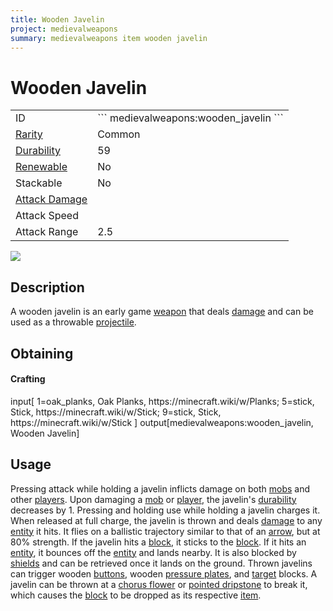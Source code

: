 ```yaml
---
title: Wooden Javelin
project: medievalweapons
summary: medievalweapons item wooden javelin
---
```

# Wooden Javelin
<div class="main_table">
<div class="left_main_table">
<table class="left_table">
    <tbody>
        <tr>
            <td class="first-column">ID</td>
            <td class="second-column">
            ```
            medievalweapons:wooden_javelin
            ```
            </td>
        </tr>
        <tr id="linear-top">
            <td class="first-column"><a href="https://minecraft.wiki/w/Rarity" target="_blank">Rarity</a></td>
            <td class="second-column">Common</td>
        </tr>
        <tr id="linear-top">
            <td class="first-column"><a href="https://minecraft.wiki/w/Durability" target="_blank">Durability</a></td>
            <td class="second-column">59</td>
        </tr>
        <tr id="linear-top">
            <td class="first-column"><a href="https://minecraft.wiki/w/Renewable_resource" target="_blank">Renewable</a></td>
            <td class="second-column">No</td>
        </tr>
        <tr id="linear-top">
            <td class="first-column">Stackable</td>
            <td class="second-column">No</td>
        </tr>
        <tr id="linear-top">
            <td class="first-column"><a href="https://minecraft.wiki/w/Damage" target="_blank">Attack Damage</a></td>
            <td class="second-column icon-element" icon-count="3" icon-id="melee" icon-exclusive></td>
        </tr>
        <tr id="linear-top">
            <td class="first-column">Attack Speed</td>
            <td class="second-column icon-element" icon-count="1.3" icon-id="melee_speed" icon-exclusive></td>
        </tr>
        <tr id="linear-top">
            <td class="first-column">Attack Range</td>
            <td class="second-column">2.5</td>
        </tr>
    </tbody>
</table>
</div>
    <img src="/wiki/assets/medievalweapons/items/wooden_javelin.png" loading="lazy" class="right_img_table"/>
</div>

## Description
A wooden javelin is an early game [weapon](https://minecraft.wiki/w/Weapon) that deals [damage](https://minecraft.wiki/w/Damage) and can be used as a throwable [projectile](https://minecraft.wiki/w/Entity#Types_of_entities).

## Obtaining
#### Crafting
<div id="crafting-table">
<div class="crafting-element" crafting-type="vanilla_crafting">
input[
    1=oak_planks, Oak Planks, https://minecraft.wiki/w/Planks;
    5=stick, Stick, https://minecraft.wiki/w/Stick;
    9=stick, Stick, https://minecraft.wiki/w/Stick
]
output[medievalweapons:wooden_javelin, Wooden Javelin]
</div>
</div>

## Usage
Pressing attack while holding a javelin inflicts damage on both [mobs](https://minecraft.wiki/w/Mob) and other [players](https://minecraft.wiki/w/Player). Upon damaging a [mob](https://minecraft.wiki/w/Mob) or [player](https://minecraft.wiki/w/Player), the javelin's [durability](https://minecraft.wiki/w/Durability) decreases by 1. Pressing and holding use while holding a javelin charges it. When released at full charge, the javelin is thrown and deals [damage](https://minecraft.wiki/w/Damage) to any [entity](https://minecraft.wiki/w/Entity) it hits. It flies on a ballistic trajectory similar to that of an [arrow](https://minecraft.wiki/w/Arrow), but at 80% strength. If the javelin hits a [block](https://minecraft.wiki/w/Block), it sticks to the [block](https://minecraft.wiki/w/Block). If it hits an [entity](https://minecraft.wiki/w/Entity), it bounces off the [entity](https://minecraft.wiki/w/Entity) and lands nearby. It is also blocked by [shields](https://minecraft.wiki/w/Shield) and can be retrieved once it lands on the ground. Thrown javelins can trigger wooden [buttons](https://minecraft.wiki/w/Button), wooden [pressure plates](https://minecraft.wiki/w/Pressure_Plate), and [target](https://minecraft.wiki/w/Target) blocks. A javelin can be thrown at a [chorus flower](https://minecraft.wiki/w/Chorus_Flower) or [pointed dripstone](https://minecraft.wiki/w/Pointed_Dripstone) to break it, which causes the [block](https://minecraft.wiki/w/Block) to be dropped as its respective [item](https://minecraft.wiki/w/Item). 
